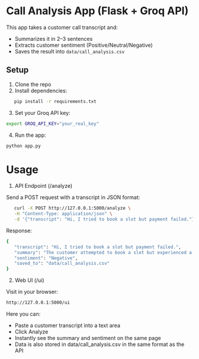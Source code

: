 # Call Analysis App (Flask + Groq API)

This app takes a customer call transcript and:
- Summarizes it in 2–3 sentences
- Extracts customer sentiment (Positive/Neutral/Negative)
- Saves the result into `data/call_analysis.csv`

## Setup

1. Clone the repo
2. Install dependencies:
```bash
   pip install -r requirements.txt
  ````
3. Set your Groq API key:
````bash
export GROQ_API_KEY="your_real_key"
````

4. Run the app:
```bash
python app.py
```

# Usage
1. API Endpoint (/analyze)

Send a POST request with a transcript in JSON format:
```bash
   curl -X POST http://127.0.0.1:5000/analyze \
   -H "Content-Type: application/json" \
   -d '{"transcript": "Hi, I tried to book a slot but payment failed."}'
```
Response:
```bash
{
   "transcript": "Hi, I tried to book a slot but payment failed.",
   "summary": "The customer attempted to book a slot but experienced a payment failure.",
   "sentiment": "Negative",
   "saved_to": "data/call_analysis.csv"
}
```

2. Web UI (/ui)

Visit in your browser:
```bash
http://127.0.0.1:5000/ui
```

Here you can:

* Paste a customer transcript into a text area
* Click Analyze
* Instantly see the summary and sentiment on the same page
* Data is also stored in data/call_analysis.csv in the same format as the API
